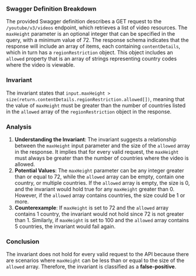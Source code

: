 ### Swagger Definition Breakdown
The provided Swagger definition describes a GET request to the `/youtube/v3/videos` endpoint, which retrieves a list of video resources. The `maxHeight` parameter is an optional integer that can be specified in the query, with a minimum value of 72. The response schema indicates that the response will include an array of items, each containing `contentDetails`, which in turn has a `regionRestriction` object. This object includes an `allowed` property that is an array of strings representing country codes where the video is viewable.

### Invariant
The invariant states that `input.maxHeight > size(return.contentDetails.regionRestriction.allowed[])`, meaning that the value of `maxHeight` must be greater than the number of countries listed in the `allowed` array of the `regionRestriction` object in the response.

### Analysis
1. **Understanding the Invariant**: The invariant suggests a relationship between the `maxHeight` input parameter and the size of the `allowed` array in the response. It implies that for every valid request, the `maxHeight` must always be greater than the number of countries where the video is allowed.
2. **Potential Values**: The `maxHeight` parameter can be any integer greater than or equal to 72, while the `allowed` array can be empty, contain one country, or multiple countries. If the `allowed` array is empty, the size is 0, and the invariant would hold true for any `maxHeight` greater than 0. However, if the `allowed` array contains countries, the size could be 1 or more.
3. **Counterexample**: If `maxHeight` is set to 72 and the `allowed` array contains 1 country, the invariant would not hold since 72 is not greater than 1. Similarly, if `maxHeight` is set to 100 and the `allowed` array contains 5 countries, the invariant would fail again.

### Conclusion
The invariant does not hold for every valid request to the API because there are scenarios where `maxHeight` can be less than or equal to the size of the `allowed` array. Therefore, the invariant is classified as a **false-positive**.
